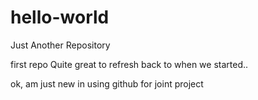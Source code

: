 # hello-world
Just Another Repository

first repo
Quite great to refresh back to when we started..


ok, am just new in using github for joint project
